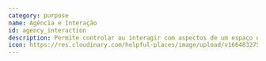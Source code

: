 ```yaml
---
category: purpose
name: Agência e Interação
id: agency_interaction
description: Permite controlar ou interagir com aspectos de um espaço ou de uma tecnologia.
icon: https://res.cloudinary.com/helpful-places/image/upload/v1664832755/dtpr-icons/purpose/agency_n7unvp.svg
---
```

